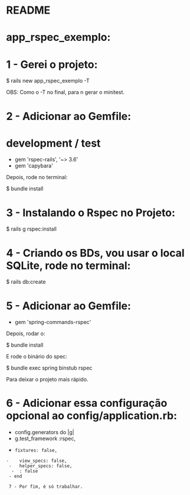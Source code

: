# README

# app_rspec_exemplo:

# 1 - Gerei o projeto:

 $ rails new app_rspec_exemplo -T
 
 OBS: Como o -T no final, para n gerar o minitest.
 
 # 2 - Adicionar ao Gemfile:
 
# development / test
 - gem 'rspec-rails', '~> 3.6'
 - gem 'capybara'
 
 Depois, rode no terminal:
 
 $ bundle install
 
 # 3 - Instalando o Rspec no Projeto:
 
 $ rails g rspec:install
 
 # 4 - Criando os BDs, vou usar o local SQLite, rode no terminal:
 
 $ rails db:create
 
 # 5 - Adicionar ao Gemfile:
 
- gem 'spring-commands-rspec'

Depois, rodar o:

$ bundle install

E rode o binário do spec:

$ bundle exec spring binstub rspec
 
 Para deixar o projeto mais rápido.

# 6 - Adicionar essa configuração opcional ao config/application.rb:

 - config.generators do |g|
  -    g.test_framework :rspec,
   -     fixtures: false,
    -    view_specs: false,
     -   helper_specs: false,
      -  : false
     - end
     
     7 - Por fim, é só trabalhar.
